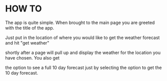 HOW TO	
======

The app is quite simple. When brought to the main page you are greeted with the title of the app.

Just put in the location of where you would like to get the weather forecast and hit "get weather"

shortly after a page will pull up and display the weather for the location you have chosen. You also get

the option to see a full 10 day forecast just by selecting the option to get the 10 day forecast.
